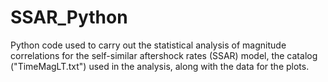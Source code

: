 # SSAR_Python
Python code used to carry out the statistical analysis of magnitude correlations for the self-similar aftershock rates (SSAR) model, the catalog ("TimeMagLT.txt") used in the analysis, along with the data for the plots.
